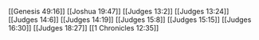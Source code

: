 [[Genesis 49:16]]
[[Joshua 19:47]]
[[Judges 13:2]]
[[Judges 13:24]]
[[Judges 14:6]]
[[Judges 14:19]]
[[Judges 15:8]]
[[Judges 15:15]]
[[Judges 16:30]]
[[Judges 18:27]]
[[1 Chronicles 12:35]]
